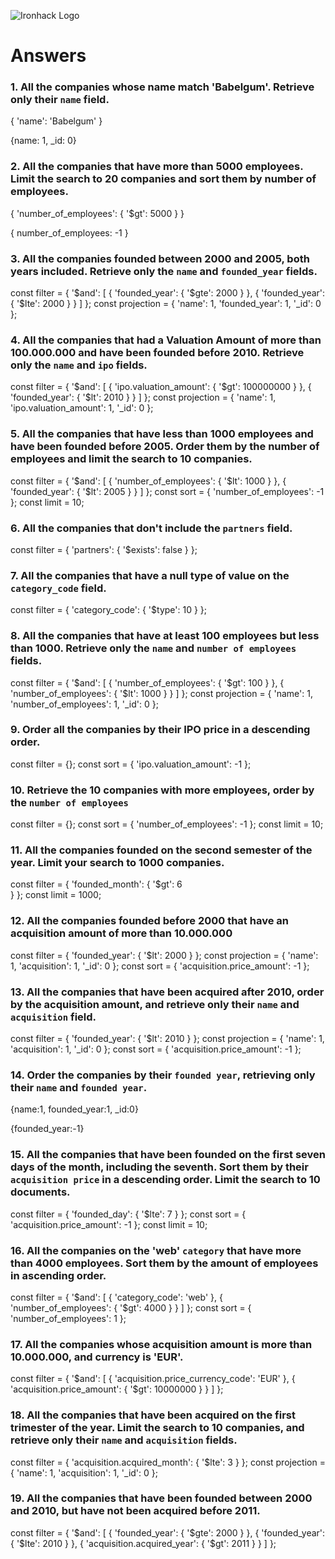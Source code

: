 ![Ironhack Logo](https://i.imgur.com/1QgrNNw.png)

# Answers

### 1. All the companies whose name match 'Babelgum'. Retrieve only their `name` field.

{
'name': 'Babelgum'
}

{name: 1, \_id: 0}

### 2. All the companies that have more than 5000 employees. Limit the search to 20 companies and sort them by **number of employees**.

{
'number_of_employees': {
'\$gt': 5000
}
}

{ number_of_employees: -1 }

### 3. All the companies founded between 2000 and 2005, both years included. Retrieve only the `name` and `founded_year` fields.

const filter = {
'$and': [
    {
      'founded_year': {
        '$gte': 2000
}
}, {
'founded_year': {
'\$lte': 2000
}
}
]
};
const projection = {
'name': 1,
'founded_year': 1,
'\_id': 0
};

### 4. All the companies that had a Valuation Amount of more than 100.000.000 and have been founded before 2010. Retrieve only the `name` and `ipo` fields.

const filter = {
'$and': [
    {
      'ipo.valuation_amount': {
        '$gt': 100000000
}
}, {
'founded_year': {
'\$lt': 2010
}
}
]
};
const projection = {
'name': 1,
'ipo.valuation_amount': 1,
'\_id': 0
};

### 5. All the companies that have less than 1000 employees and have been founded before 2005. Order them by the number of employees and limit the search to 10 companies.

const filter = {
'$and': [
    {
      'number_of_employees': {
        '$lt': 1000
}
}, {
'founded_year': {
'\$lt': 2005
}
}
]
};
const sort = {
'number_of_employees': -1
};
const limit = 10;

### 6. All the companies that don't include the `partners` field.

const filter = {
'partners': {
'\$exists': false
}
};

### 7. All the companies that have a null type of value on the `category_code` field.

const filter = {
'category_code': {
'\$type': 10 <!--NULL-->
}
};

### 8. All the companies that have at least 100 employees but less than 1000. Retrieve only the `name` and `number of employees` fields.

const filter = {
'$and': [
    {
      'number_of_employees': {
        '$gt': 100
}
}, {
'number_of_employees': {
'\$lt': 1000
}
}
]
};
const projection = {
'name': 1,
'number_of_employees': 1,
'\_id': 0
};

### 9. Order all the companies by their IPO price in a descending order.

const filter = {};
const sort = {
'ipo.valuation_amount': -1
};

### 10. Retrieve the 10 companies with more employees, order by the `number of employees`

const filter = {};
const sort = {
'number_of_employees': -1
};
const limit = 10;

### 11. All the companies founded on the second semester of the year. Limit your search to 1000 companies.

const filter = {
'founded_month': {
'\$gt': 6  
 }
};
const limit = 1000;

### 12. All the companies founded before 2000 that have an acquisition amount of more than 10.000.000

const filter = {
'founded_year': {
'\$lt': 2000
}
};
const projection = {
'name': 1,
'acquisition': 1,
'\_id': 0
};
const sort = {
'acquisition.price_amount': -1
};

### 13. All the companies that have been acquired after 2010, order by the acquisition amount, and retrieve only their `name` and `acquisition` field.

const filter = {
'founded_year': {
'\$lt': 2010
}
};
const projection = {
'name': 1,
'acquisition': 1,
'\_id': 0
};
const sort = {
'acquisition.price_amount': -1
};

### 14. Order the companies by their `founded year`, retrieving only their `name` and `founded year`.

{name:1, founded_year:1, \_id:0}

{founded_year:-1}

### 15. All the companies that have been founded on the first seven days of the month, including the seventh. Sort them by their `acquisition price` in a descending order. Limit the search to 10 documents.

const filter = {
'founded_day': {
'\$lte': 7
}
};
const sort = {
'acquisition.price_amount': -1
};
const limit = 10;

### 16. All the companies on the 'web' `category` that have more than 4000 employees. Sort them by the amount of employees in ascending order.

const filter = {
'$and': [
    {
      'category_code': 'web'
    }, {
      'number_of_employees': {
        '$gt': 4000
}
}
]
};
const sort = {
'number_of_employees': 1
};

### 17. All the companies whose acquisition amount is more than 10.000.000, and currency is 'EUR'.

const filter = {
'$and': [
    {
      'acquisition.price_currency_code': 'EUR'
    }, {
      'acquisition.price_amount': {
        '$gt': 10000000
}
}
]
};

### 18. All the companies that have been acquired on the first trimester of the year. Limit the search to 10 companies, and retrieve only their `name` and `acquisition` fields.

const filter = {
'acquisition.acquired_month': {
'\$lte': 3
}
};
const projection = {
'name': 1,
'acquisition': 1,
'\_id': 0
};

### 19. All the companies that have been founded between 2000 and 2010, but have not been acquired before 2011.

const filter = {
'$and': [
    {
      'founded_year': {
        '$gte': 2000
}
}, {
'founded_year': {
'$lte': 2010
      }
    }, {
      'acquisition.acquired_year': {
        '$gt': 2011
}
}
]
};
